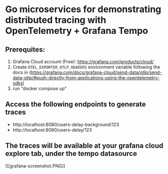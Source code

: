 # Go microservices for demonstrating distributed tracing with OpenTelemetry + Grafana Tempo

## Prerequites:

1. Grafana Cloud account (Free): https://grafana.com/products/cloud/
2. Create `OTEL_EXPORTER_OTLP_HEADERS` environment variable following the docs in (https://grafana.com/docs/grafana-cloud/send-data/otlp/send-data-otlp/#push-directly-from-applications-using-the-opentelemetry-sdks)
3. run "docker compose up"

## Access the following endpoints to generate traces

- http://localhost:8080/users-delay-background/123
- http://localhost:8080/users-delay/123

## The traces will be available at your grafana cloud explore tab, under the tempo datasource

![[grafana-screenshot.PNG]]

